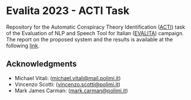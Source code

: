 # Evalita 2023 - ACTI Task

Repository for the Automatic Conspiracy Theory Identification ([ACTI](https://russogiuseppe.github.io/ACTI/)) task of the Evaluation of NLP and Speech Tool for Italian ([EVALITA](https://www.evalita.it)) campaign.
The report on the proposed system and the results is available at the following [link](https://www.overleaf.com/read/pggfgkgmsnfk).

## Acknowledgments

- Michael Vitali: ([michael.vitali@mail.polimi.it](mailto:michael.vitali@mail.polimi.it))
- Vincenzo Scotti: ([vincenzo.scotti@polimi.it](mailto:vincenzo.scotti@polimi.it))
- Mark James Carman: ([mark.carman@polimi.it](mailto:mark.carman@.polimi.it))

